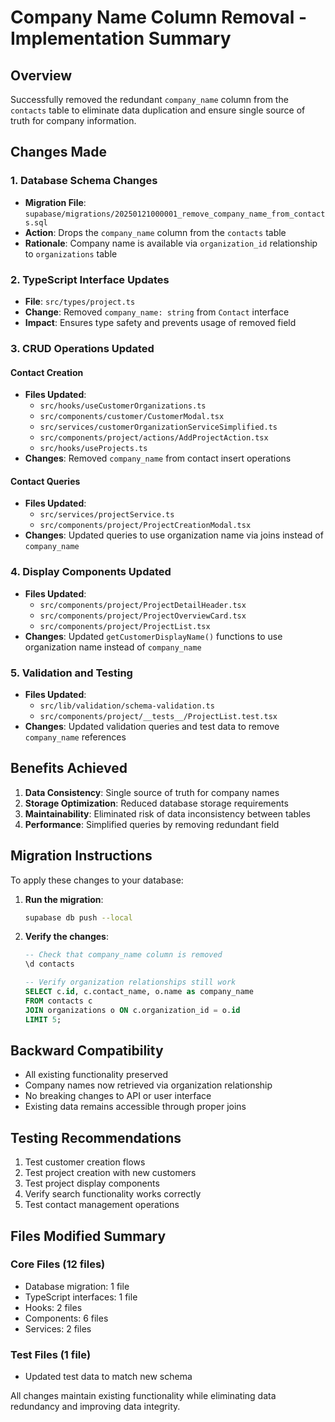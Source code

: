 # Company Name Column Removal - Implementation Summary

## Overview
Successfully removed the redundant `company_name` column from the `contacts` table to eliminate data duplication and ensure single source of truth for company information.

## Changes Made

### 1. Database Schema Changes
- **Migration File**: `supabase/migrations/20250121000001_remove_company_name_from_contacts.sql`
- **Action**: Drops the `company_name` column from the `contacts` table
- **Rationale**: Company name is available via `organization_id` relationship to `organizations` table

### 2. TypeScript Interface Updates
- **File**: `src/types/project.ts`
- **Change**: Removed `company_name: string` from `Contact` interface
- **Impact**: Ensures type safety and prevents usage of removed field

### 3. CRUD Operations Updated

#### Contact Creation
- **Files Updated**:
  - `src/hooks/useCustomerOrganizations.ts`
  - `src/components/customer/CustomerModal.tsx`
  - `src/services/customerOrganizationServiceSimplified.ts`
  - `src/components/project/actions/AddProjectAction.tsx`
  - `src/hooks/useProjects.ts`
- **Changes**: Removed `company_name` from contact insert operations

#### Contact Queries
- **Files Updated**:
  - `src/services/projectService.ts`
  - `src/components/project/ProjectCreationModal.tsx`
- **Changes**: Updated queries to use organization name via joins instead of `company_name`

### 4. Display Components Updated
- **Files Updated**:
  - `src/components/project/ProjectDetailHeader.tsx`
  - `src/components/project/ProjectOverviewCard.tsx`
  - `src/components/project/ProjectList.tsx`
- **Changes**: Updated `getCustomerDisplayName()` functions to use organization name instead of `company_name`

### 5. Validation and Testing
- **Files Updated**:
  - `src/lib/validation/schema-validation.ts`
  - `src/components/project/__tests__/ProjectList.test.tsx`
- **Changes**: Updated validation queries and test data to remove `company_name` references

## Benefits Achieved

1. **Data Consistency**: Single source of truth for company names
2. **Storage Optimization**: Reduced database storage requirements
3. **Maintainability**: Eliminated risk of data inconsistency between tables
4. **Performance**: Simplified queries by removing redundant field

## Migration Instructions

To apply these changes to your database:

1. **Run the migration**:
   ```bash
   supabase db push --local
   ```

2. **Verify the changes**:
   ```sql
   -- Check that company_name column is removed
   \d contacts
   
   -- Verify organization relationships still work
   SELECT c.id, c.contact_name, o.name as company_name 
   FROM contacts c 
   JOIN organizations o ON c.organization_id = o.id 
   LIMIT 5;
   ```

## Backward Compatibility

- All existing functionality preserved
- Company names now retrieved via organization relationship
- No breaking changes to API or user interface
- Existing data remains accessible through proper joins

## Testing Recommendations

1. Test customer creation flows
2. Test project creation with new customers
3. Test project display components
4. Verify search functionality works correctly
5. Test contact management operations

## Files Modified Summary

### Core Files (12 files)
- Database migration: 1 file
- TypeScript interfaces: 1 file  
- Hooks: 2 files
- Components: 6 files
- Services: 2 files

### Test Files (1 file)
- Updated test data to match new schema

All changes maintain existing functionality while eliminating data redundancy and improving data integrity.

